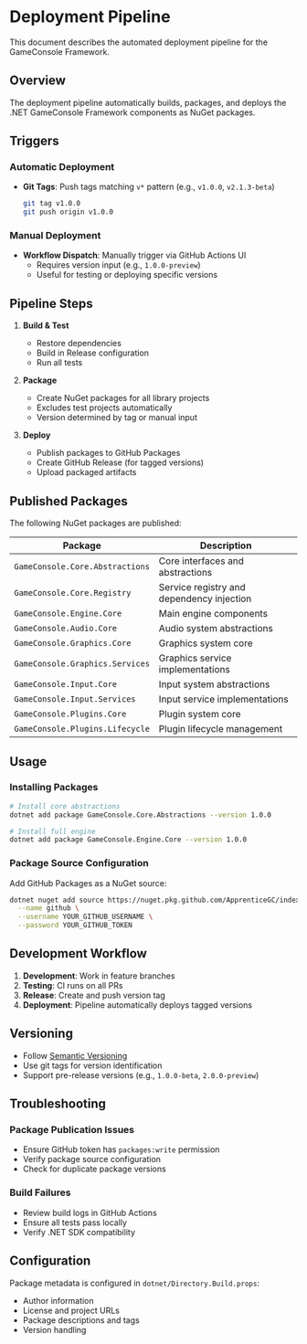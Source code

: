 # Deployment Pipeline

This document describes the automated deployment pipeline for the GameConsole Framework.

## Overview

The deployment pipeline automatically builds, packages, and deploys the .NET GameConsole Framework components as NuGet packages.

## Triggers

### Automatic Deployment
- **Git Tags**: Push tags matching `v*` pattern (e.g., `v1.0.0`, `v2.1.3-beta`)
  ```bash
  git tag v1.0.0
  git push origin v1.0.0
  ```

### Manual Deployment
- **Workflow Dispatch**: Manually trigger via GitHub Actions UI
  - Requires version input (e.g., `1.0.0-preview`)
  - Useful for testing or deploying specific versions

## Pipeline Steps

1. **Build & Test**
   - Restore dependencies
   - Build in Release configuration
   - Run all tests

2. **Package**
   - Create NuGet packages for all library projects
   - Excludes test projects automatically
   - Version determined by tag or manual input

3. **Deploy**
   - Publish packages to GitHub Packages
   - Create GitHub Release (for tagged versions)
   - Upload packaged artifacts

## Published Packages

The following NuGet packages are published:

| Package | Description |
|---------|-------------|
| `GameConsole.Core.Abstractions` | Core interfaces and abstractions |
| `GameConsole.Core.Registry` | Service registry and dependency injection |
| `GameConsole.Engine.Core` | Main engine components |
| `GameConsole.Audio.Core` | Audio system abstractions |
| `GameConsole.Graphics.Core` | Graphics system core |
| `GameConsole.Graphics.Services` | Graphics service implementations |
| `GameConsole.Input.Core` | Input system abstractions |
| `GameConsole.Input.Services` | Input service implementations |
| `GameConsole.Plugins.Core` | Plugin system core |
| `GameConsole.Plugins.Lifecycle` | Plugin lifecycle management |

## Usage

### Installing Packages

```bash
# Install core abstractions
dotnet add package GameConsole.Core.Abstractions --version 1.0.0

# Install full engine
dotnet add package GameConsole.Engine.Core --version 1.0.0
```

### Package Source Configuration

Add GitHub Packages as a NuGet source:

```bash
dotnet nuget add source https://nuget.pkg.github.com/ApprenticeGC/index.json \
  --name github \
  --username YOUR_GITHUB_USERNAME \
  --password YOUR_GITHUB_TOKEN
```

## Development Workflow

1. **Development**: Work in feature branches
2. **Testing**: CI runs on all PRs
3. **Release**: Create and push version tag
4. **Deployment**: Pipeline automatically deploys tagged versions

## Versioning

- Follow [Semantic Versioning](https://semver.org/)
- Use git tags for version identification
- Support pre-release versions (e.g., `1.0.0-beta`, `2.0.0-preview`)

## Troubleshooting

### Package Publication Issues
- Ensure GitHub token has `packages:write` permission
- Verify package source configuration
- Check for duplicate package versions

### Build Failures
- Review build logs in GitHub Actions
- Ensure all tests pass locally
- Verify .NET SDK compatibility

## Configuration

Package metadata is configured in `dotnet/Directory.Build.props`:
- Author information
- License and project URLs
- Package descriptions and tags
- Version handling